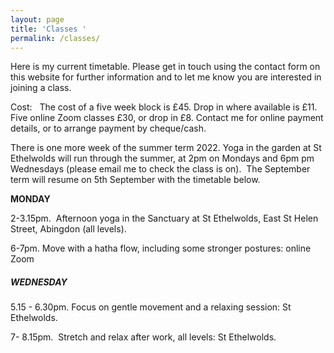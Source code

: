 ```yaml
---
layout: page
title: 'Classes '
permalink: /classes/
---
```


Here is my current timetable. Please get in touch using the contact form on this website for further information and to let me know you are interested in joining a class.

Cost:&nbsp; &nbsp;The cost of a five week block is &pound;45. Drop in where available is &pound;11.&nbsp; Five online Zoom classes &pound;30, or drop in &pound;8. Contact me for online payment details, or to arrange payment by cheque/cash.&nbsp;

There is one more week of the summer term 2022. Yoga in the garden at St Ethelwolds will run through the summer, at 2pm on Mondays and 6pm pm Wednesdays (please email me to check the class is on).&nbsp; The September term will resume on 5th September with the timetable below.

**MONDAY**

2-3.15pm.&nbsp; Afternoon yoga in the Sanctuary at St Ethelwolds, East St Helen Street, Abingdon (all levels).

6-7pm. Move with a hatha flow, including some stronger postures: online Zoom

##### **WEDNESDAY**

5\.15 - 6.30pm. Focus on gentle movement and a relaxing session: St Ethelwolds.

7- 8.15pm.&nbsp; Stretch and relax after work, all levels: St Ethelwolds.

&nbsp;
